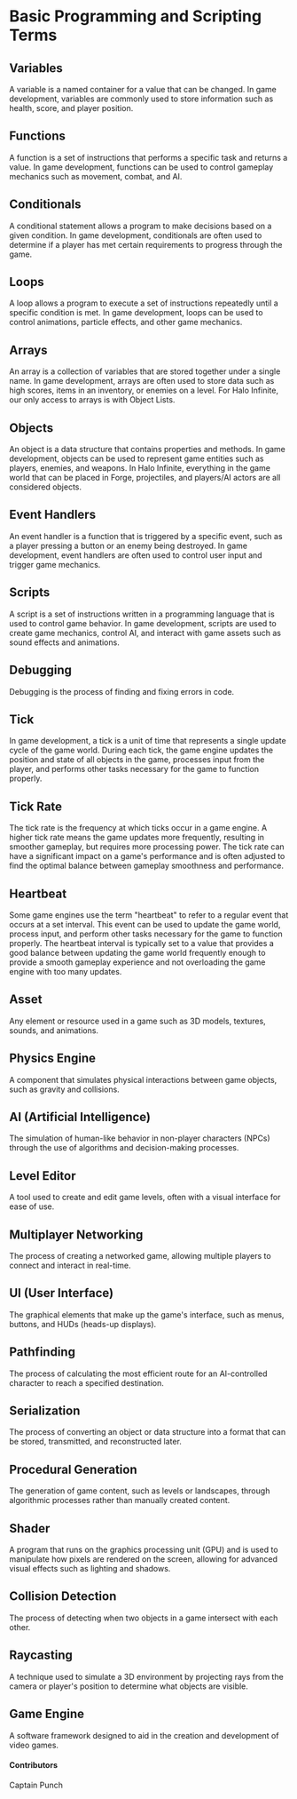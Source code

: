 # Basic Programming and Scripting Terms

## Variables

A variable is a named container for a value that can be changed. In game development, variables are commonly used to store information such as health, score, and player position.

## Functions

A function is a set of instructions that performs a specific task and returns a value. In game development, functions can be used to control gameplay mechanics such as movement, combat, and AI.

## Conditionals

A conditional statement allows a program to make decisions based on a given condition. In game development, conditionals are often used to determine if a player has met certain requirements to progress through the game.

## Loops

A loop allows a program to execute a set of instructions repeatedly until a specific condition is met. In game development, loops can be used to control animations, particle effects, and other game mechanics.

## Arrays

An array is a collection of variables that are stored together under a single name. In game development, arrays are often used to store data such as high scores, items in an inventory, or enemies on a level. For Halo Infinite, our only access to arrays is with Object Lists.

## Objects

An object is a data structure that contains properties and methods. In game development, objects can be used to represent game entities such as players, enemies, and weapons. In Halo Infinite, everything in the game world that can be placed in Forge, projectiles, and players/AI actors are all considered objects.

## Event Handlers

An event handler is a function that is triggered by a specific event, such as a player pressing a button or an enemy being destroyed. In game development, event handlers are often used to control user input and trigger game mechanics.

## Scripts

A script is a set of instructions written in a programming language that is used to control game behavior. In game development, scripts are used to create game mechanics, control AI, and interact with game assets such as sound effects and animations.

## Debugging

Debugging is the process of finding and fixing errors in code.

## Tick

In game development, a tick is a unit of time that represents a single update cycle of the game world. During each tick, the game engine updates the position and state of all objects in the game, processes input from the player, and performs other tasks necessary for the game to function properly.

## Tick Rate

The tick rate is the frequency at which ticks occur in a game engine. A higher tick rate means the game updates more frequently, resulting in smoother gameplay, but requires more processing power. The tick rate can have a significant impact on a game's performance and is often adjusted to find the optimal balance between gameplay smoothness and performance.

## Heartbeat

Some game engines use the term "heartbeat" to refer to a regular event that occurs at a set interval. This event can be used to update the game world, process input, and perform other tasks necessary for the game to function properly. The heartbeat interval is typically set to a value that provides a good balance between updating the game world frequently enough to provide a smooth gameplay experience and not overloading the game engine with too many updates.

## Asset

Any element or resource used in a game such as 3D models, textures, sounds, and animations.

## Physics Engine

A component that simulates physical interactions between game objects, such as gravity and collisions.

## AI (Artificial Intelligence)

The simulation of human-like behavior in non-player characters (NPCs) through the use of algorithms and decision-making processes.

## Level Editor

A tool used to create and edit game levels, often with a visual interface for ease of use.

## Multiplayer Networking

The process of creating a networked game, allowing multiple players to connect and interact in real-time.

## UI (User Interface)

The graphical elements that make up the game's interface, such as menus, buttons, and HUDs (heads-up displays).

## Pathfinding

The process of calculating the most efficient route for an AI-controlled character to reach a specified destination.

## Serialization

The process of converting an object or data structure into a format that can be stored, transmitted, and reconstructed later.

## Procedural Generation

The generation of game content, such as levels or landscapes, through algorithmic processes rather than manually created content.

## Shader

A program that runs on the graphics processing unit (GPU) and is used to manipulate how pixels are rendered on the screen, allowing for advanced visual effects such as lighting and shadows.

## Collision Detection

The process of detecting when two objects in a game intersect with each other.

## Raycasting

A technique used to simulate a 3D environment by projecting rays from the camera or player's position to determine what objects are visible.

## Game Engine

A software framework designed to aid in the creation and development of video games.

#### Contributors

Captain Punch

